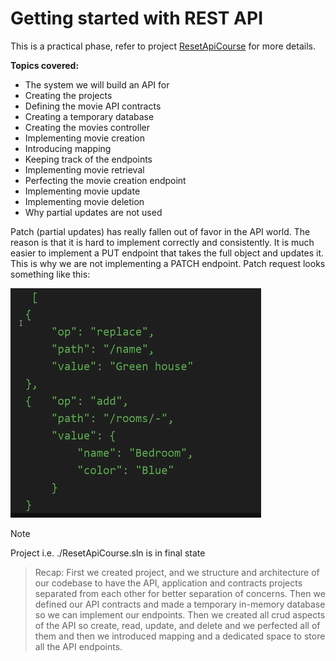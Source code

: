 # Getting started with REST API

This is a practical phase, refer to project [ResetApiCourse](./ResetApiCourse.sln) for more details.

**Topics covered:**

- The system we will build an API for
- Creating the projects
- Defining the movie API contracts
- Creating a temporary database
- Creating the movies controller
- Implementing movie creation
- Introducing mapping
- Keeping track of the endpoints
- Implementing movie retrieval
- Perfecting the movie creation endpoint
- Implementing movie update
- Implementing movie deletion
- Why partial updates are not used

Patch (partial updates) has really fallen out of favor in the API world. The reason is that it is hard to implement correctly and consistently. It is much easier to implement a PUT endpoint that takes the full object and updates it. This is why we are not implementing a PATCH endpoint.
Patch request looks something like this:

![patch](contents/image1.png)

> [!NOTE]
> Project i.e. ./ResetApiCourse.sln is in final state

> Recap: First we created project, and we structure and architecture of our codebase to have the API, application and contracts projects separated from each other for better separation of concerns. Then we defined our API contracts and made a temporary in-memory database so we can implement our endpoints. Then we created all crud aspects of the API so create, read, update, and delete and we perfected all of them and then we introduced mapping and a dedicated space to store all the API endpoints.
